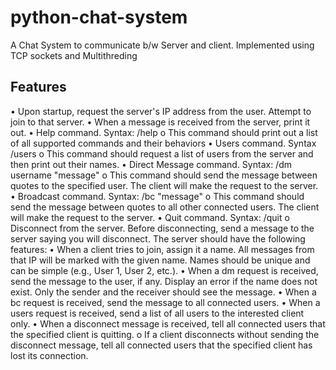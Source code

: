 # python-chat-system
A Chat System to communicate b/w Server and client. Implemented using TCP sockets and Multithreding


## Features
•	Upon startup, request the server's IP address from the user. Attempt to join to that server. 
•	When a message is received from the server, print it out.
•	Help command. Syntax: /help
o	This command should print out a list of all supported commands and their behaviors
•	Users command. Syntax /users
o	This command should request a list of users from the server and then print out their names.
•	Direct Message command. Syntax: /dm username "message"
o	This command should send the message between quotes to the specified user. The client will make the request to the server.
•	Broadcast command. Syntax: /bc "message"
o	This command should send the message between quotes to all other connected users. The client will make the request to the server.
•	Quit command. Syntax: /quit
o	Disconnect from the server. Before disconnecting, send a message to the server saying you will disconnect.
The server should have the following features:
•	When a client tries to join, assign it a name. All messages from that IP will be marked with the given name. Names should be unique and can be simple (e.g., User 1, User 2, etc.).
•	When a dm request is received, send the message to the user, if any. Display an error if the name does not exist. Only the sender and the receiver should see the message.
•	When a bc request is received, send the message to all connected users.
•	When a users request is received, send a list of all users to the interested client only.
•	When a disconnect message is received, tell all connected users that the specified client is quitting.
o	If a client disconnects without sending the disconnect message, tell all connected users that the specified client has lost its connection.
